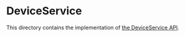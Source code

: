 # DeviceService

This directory contains the implementation of [the DeviceService API](https://xxx/device-service/).

[Device Service Mojo interface]: ../../../../../services/device/public/mojom/device_service_provider.mojom

